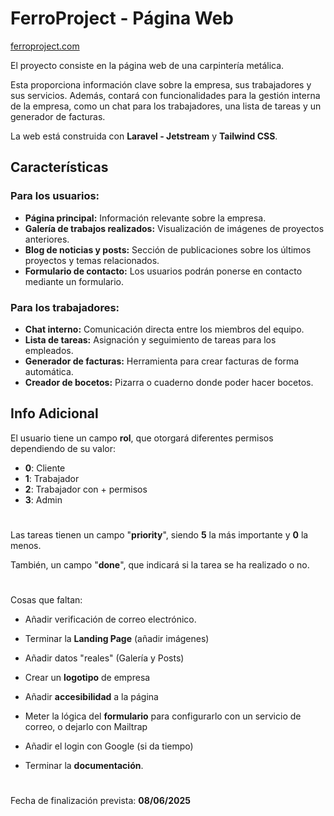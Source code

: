 # FerroProject - Página Web

[ferroproject.com](https://ferroproject.com/)

El proyecto consiste en la página web de una carpintería metálica.

Esta proporciona información clave sobre la empresa, sus trabajadores y sus servicios. Además, contará con funcionalidades para la gestión interna de la empresa, como un chat para los trabajadores, una lista de tareas y un generador de facturas.

La web está construida con **Laravel - Jetstream** y **Tailwind CSS**.

## Características

### Para los usuarios:
- **Página principal:** Información relevante sobre la empresa.
- **Galería de trabajos realizados:** Visualización de imágenes de proyectos anteriores.
- **Blog de noticias y posts:** Sección de publicaciones sobre los últimos proyectos y temas relacionados.
- **Formulario de contacto:** Los usuarios podrán ponerse en contacto mediante un formulario.

### Para los trabajadores:
- **Chat interno:** Comunicación directa entre los miembros del equipo.
- **Lista de tareas:** Asignación y seguimiento de tareas para los empleados.
- **Generador de facturas:** Herramienta para crear facturas de forma automática.
- **Creador de bocetos:** Pizarra o cuaderno donde poder hacer bocetos.

## Info Adicional

El usuario tiene un campo **rol**, que otorgará diferentes permisos dependiendo de su valor:

- **0**: Cliente 
- **1**: Trabajador
- **2**: Trabajador con + permisos
- **3**: Admin

#
Las tareas tienen un campo "**priority**", siendo **5** la más importante y **0** la menos. 

También, un campo "**done**", que indicará si la tarea se ha realizado o no.

#

Cosas que faltan:
- Añadir verificación de correo electrónico.
- Terminar la **Landing Page** (añadir imágenes)
- Añadir datos "reales" (Galería y Posts)
- Crear un **logotipo** de empresa
- Añadir **accesibilidad** a la página 
- Meter la lógica del **formulario** para configurarlo con un servicio de correo, o dejarlo con Mailtrap
- Añadir el login con Google (si da tiempo)

- Terminar la **documentación**.

#

Fecha de finalización prevista: **08/06/2025**
